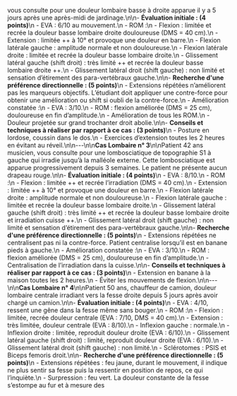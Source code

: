 vous consulte pour une douleur lombaire basse à droite apparue il y a 5 jours après une après-midi de jardinage.\n\n- **Évaluation initiale : (4 points)**\n - EVA : 6/10 au mouvement.\n - ROM :\n - Flexion : limitée et recrée la douleur basse lombaire droite douloureuse (DMS = 40 cm).\n - Extension : limitée ++ à 10° et provoque une douleur en barre.\n - Flexion latérale gauche : amplitude normale et non douloureuse.\n - Flexion latérale droite : limitée et recrée la douleur basse lombaire droite.\n - Glissement latéral gauche (shift droit) : très limité ++ et recrée la douleur basse lombaire droite ++.\n - Glissement latéral droit (shift gauche) : non limité et sensation d’étirement des para-vertébraux gauche.\n\n- **Recherche d'une préférence directionnelle : (5 points)**\n - Extensions répétées n’améliorent pas les marqueurs objectifs. L’étudiant doit appliquer une contre-force pour obtenir une amélioration ou shift si oubli de la contre-force.\n - Amélioration constatée :\n - EVA : 3/10.\n - ROM : flexion améliorée (DMS = 25 cm), douloureuse en fin d’amplitude.\n - Amélioration de tous les ROM.\n - Douleur projetée sur grand trochanter droit abolie.\n\n- **Conseils et techniques à réaliser par rapport à ce cas : (3 points)**\n - Posture en lordose, coussin dans le dos.\n - Exercices d’extension toutes les 2 heures en évitant au réveil.\n\n---\n\n**Cas Lombaire n° 3**\n\nPatient 42 ans musicien, vous consulte pour une lombosciatique de topographie S1 à gauche qui irradie jusqu’à la malléole externe. Cette lombosciatique est apparue progressivement depuis 3 semaines. Le patient ne présente aucun drapeau rouge.\n\n- **Évaluation initiale : (4 points)**\n - EVA : 8/10.\n - ROM :\n - Flexion : limitée ++ et recrée l’irradiation (DMS = 40 cm).\n - Extension : limitée ++ à 10° et provoque une douleur en barre.\n - Flexion latérale droite : amplitude normale et non douloureuse.\n - Flexion latérale gauche : limitée et recrée la douleur basse lombaire droite.\n - Glissement latéral gauche (shift droit) : très limité ++ et recrée la douleur basse lombaire droite et irradiation cuisse ++.\n - Glissement latéral droit (shift gauche) : non limité et sensation d’étirement des para-vertébraux gauche.\n\n- **Recherche d'une préférence directionnelle : (5 points)**\n - Extensions répétées ne centralisent pas ni la contre-force. Patient centralise lorsqu’il est en banane pieds à gauche.\n - Amélioration constatée :\n - EVA : 3/10.\n - ROM : flexion améliorée (DMS = 25 cm), douloureuse en fin d’amplitude.\n - Centralisation de l’irradiation dans la cuisse.\n\n- **Conseils et techniques à réaliser par rapport à ce cas : (3 points)**\n - Extension en banane à la maison toutes les 2 heures.\n - Éviter les mouvements de flexion.\n\n---\n\n**Cas Lombaire n° 4**\n\nPatient 50 ans, chauffeur de camion, douleur lombaire centrale irradiant vers la fesse droite depuis 5 jours après avoir chargé un camion.\n\n- **Évaluation initiale : (4 points)**\n - EVA : 4/10, ressent une gêne dans la fesse même sans bouger.\n - ROM :\n - Flexion : limitée, recrée douleur centrale (EVA : 7/10, DMS = 40 cm).\n - Extension : très limitée, douleur centrale (EVA : 8/10).\n - Inflexion gauche : normale.\n - Inflexion droite : limitée, reproduit douleur droite (EVA : 6/10).\n - Glissement latéral gauche (shift droit) : limité, reproduit douleur droite (EVA : 6/10).\n - Glissement latéral droit (shift gauche) : non limité.\n - Sclérotomes : PSIS et Biceps femoris droit.\n\n- **Recherche d'une préférence directionnelle : (5 points)**\n - Extensions répétées : feu jaune, durant le mouvement, il indique ne plus sentir sa fesse puis la ressentir en position de repos, ce qui l’inquiète.\n - Surpression : feu vert. La douleur constante de la fesse s’estompe au fur et à mesure des